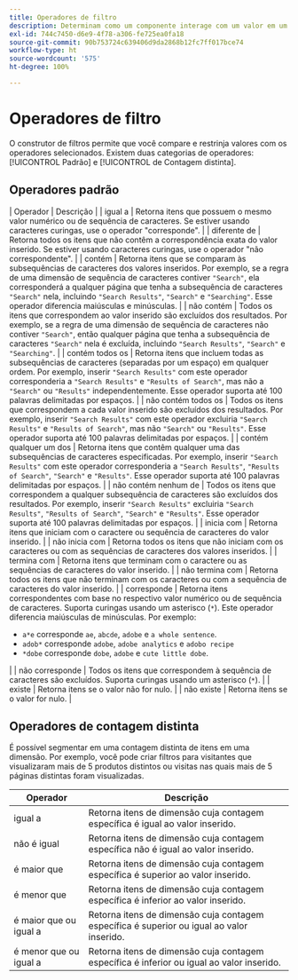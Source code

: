 ```yaml
---
title: Operadores de filtro
description: Determinam como um componente interage com um valor em um filtro.
exl-id: 744c7450-d6e9-4f78-a306-fe725ea0fa18
source-git-commit: 90b753724c639406d9da2868b12fc7ff017bce74
workflow-type: ht
source-wordcount: '575'
ht-degree: 100%

---
```


# Operadores de filtro

O construtor de filtros permite que você compare e restrinja valores com os operadores selecionados. Existem duas categorias de operadores: [!UICONTROL Padrão] e [!UICONTROL de Contagem distinta].

## Operadores padrão

| Operador | Descrição |
| igual a | Retorna itens que possuem o mesmo valor numérico ou de sequência de caracteres. Se estiver usando caracteres curingas, use o operador &quot;corresponde&quot;. |
| diferente de | Retorna todos os itens que não contêm a correspondência exata do valor inserido.  Se estiver usando caracteres curingas, use o operador &quot;não correspondente&quot;. |
| contém | Retorna itens que se comparam às subsequências de caracteres dos valores inseridos. Por exemplo, se a regra de uma dimensão de sequência de caracteres contiver `"Search"`, ela corresponderá a qualquer página que tenha a subsequência de caracteres `"Search"` nela, incluindo `"Search Results"`, `"Search"` e `"Searching"`. Esse operador diferencia maiúsculas e minúsculas. |
| não contém | Todos os itens que correspondem ao valor inserido são excluídos dos resultados. Por exemplo, se a regra de uma dimensão de sequência de caracteres não contiver `"Search"`, então qualquer página que tenha a subsequência de caracteres `"Search"` nela é excluída, incluindo `"Search Results"`, `"Search"` e `"Searching"`. |
| contém todos os | Retorna itens que incluem todas as subsequências de caracteres (separadas por um espaço) em qualquer ordem. Por exemplo, inserir `"Search Results"` com este operador corresponderia a `"Search Results"` e `"Results of Search"`, mas não a `"Search"` ou `"Results"` independentemente. Esse operador suporta até 100 palavras delimitadas por espaços. |
| não contém todos os | Todos os itens que correspondem a cada valor inserido são excluídos dos resultados. Por exemplo, inserir `"Search Results"` com este operador excluiria `"Search Results"` e `"Results of Search"`, mas não `"Search"` ou `"Results"`. Esse operador suporta até 100 palavras delimitadas por espaços. |
| contém qualquer um dos | Retorna itens que contêm qualquer uma das subsequências de caracteres especificadas. Por exemplo, inserir `"Search Results"` com este operador corresponderia a `"Search Results"`, `"Results of Search"`, `"Search"` e `"Results"`. Esse operador suporta até 100 palavras delimitadas por espaços. |
| não contém nenhum de | Todos os itens que correspondem a qualquer subsequência de caracteres são excluídos dos resultados. Por exemplo, inserir `"Search Results"` excluiria `"Search Results"`, `"Results of Search"`, `"Search"` e `"Results"`. Esse operador suporta até 100 palavras delimitadas por espaços. |
| inicia com | Retorna itens que iniciam com o caractere ou sequência de caracteres do valor inserido. |
| não inicia com | Retorna todos os itens que não iniciam com os caracteres ou com as sequências de caracteres dos valores inseridos. |
| termina com | Retorna itens que terminam com o caractere ou as sequências de caracteres do valor inserido. |
| não termina com | Retorna todos os itens que não terminam com os caracteres ou com a sequência de caracteres do valor inserido. |
| corresponde | Retorna itens correspondentes com base no respectivo valor numérico ou de sequência de caracteres. Suporta curingas usando um asterisco (`*`). Este operador diferencia maiúsculas de minúsculas. Por exemplo:<ul><li>`a*e` corresponde `ae`, `abcde`, `adobe` e `a whole sentence`.</li><li>`adob*` corresponde `adobe`, `adobe analytics` e `adobo recipe`</li><li>`*dobe` corresponde `dobe`, `adobe` e `cute little dobe`.</li></ul>|
| não corresponde | Todos os itens que correspondem à sequência de caracteres são excluídos. Suporta curingas usando um asterisco (`*`). |
| existe | Retorna itens se o valor não for nulo. |
| não existe | Retorna itens se o valor for nulo. |

## Operadores de contagem distinta

É possível segmentar em uma contagem distinta de itens em uma dimensão. Por exemplo, você pode criar filtros para visitantes que visualizaram mais de 5 produtos distintos ou visitas nas quais mais de 5 páginas distintas foram visualizadas.

| Operador | Descrição |
| --- | --- |
| igual a | Retorna itens de dimensão cuja contagem específica é igual ao valor inserido. |
| não é igual | Retorna itens de dimensão cuja contagem específica não é igual ao valor inserido. |
| é maior que | Retorna itens de dimensão cuja contagem específica é superior ao valor inserido. |
| é menor que | Retorna itens de dimensão cuja contagem específica é inferior ao valor inserido. |
| é maior que ou igual a | Retorna itens de dimensão cuja contagem específica é superior ou igual ao valor inserido. |
| é menor que ou igual a | Retorna itens de dimensão cuja contagem específica é inferior ou igual ao valor inserido. |
